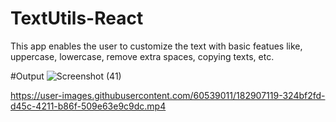 # TextUtils-React
This app enables the user to customize the text with basic featues like, uppercase, lowercase, remove extra spaces, copying texts, etc.

#Output
![Screenshot (41)](https://user-images.githubusercontent.com/60539011/182907057-2a35a8aa-d4a7-46ed-a789-3bf564150aef.png)





https://user-images.githubusercontent.com/60539011/182907119-324bf2fd-d45c-4211-b86f-509e63e9c9dc.mp4

